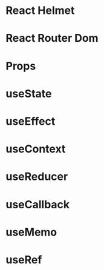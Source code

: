 # React Helmet
# React Router Dom
# Props
# useState
# useEffect
# useContext
# useReducer
# useCallback
# useMemo
# useRef
